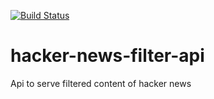 [![Build Status](https://api.travis-ci.org/rodrwan/hacker-news-filter-api.svg?branch=master)](https://travis-ci.org/rodrwan/hacker-news-filter-api)

# hacker-news-filter-api
Api to serve filtered content of hacker news
